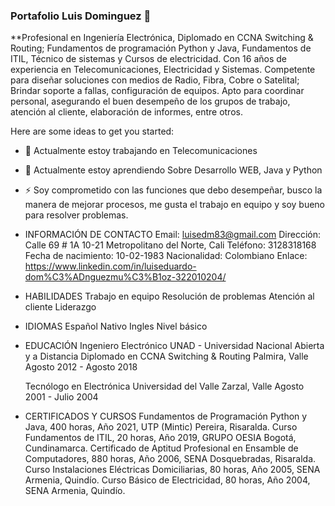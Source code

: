 ### Portafolio Luis Dominguez 👋


**Profesional en Ingeniería Electrónica, Diplomado en CCNA Switching & Routing; Fundamentos de programación Python y Java, Fundamentos de ITIL, Técnico de sistemas y Cursos de electricidad. Con 16 años de experiencia en Telecomunicaciones, Electricidad y Sistemas. Competente para diseñar soluciones con medios de Radio, Fibra, Cobre o Satelital; Brindar soporte a fallas, configuración de equipos. Apto para coordinar personal, asegurando el buen desempeño de los grupos de trabajo, atención al cliente, elaboración de informes, entre otros.

Here are some ideas to get you started:

- 🔭 Actualmente estoy trabajando en Telecomunicaciones
- 🌱 Actualmente estoy aprendiendo Sobre Desarrollo WEB, Java y Python
  
- ⚡ Soy comprometido con las funciones que debo desempeñar, busco la manera de mejorar procesos, me gusta el trabajo en equipo y soy bueno para resolver problemas.
- INFORMACIÓN DE CONTACTO
  Email: luisedm83@gmail.com
  Dirección: Calle 69 # 1A 10-21 Metropolitano del Norte, Cali
  Teléfono: 3128318168
  Fecha de nacimiento: 10-02-1983
  Nacionalidad: Colombiano
  Enlace: https://www.linkedin.com/in/luiseduardo-dom%C3%ADnguezmu%C3%B1oz-322010204/

- HABILIDADES
  Trabajo en equipo
  Resolución de problemas
  Atención al cliente
  Liderazgo

- IDIOMAS
  Español Nativo
  Ingles Nivel básico 

- EDUCACIÓN
  Ingeniero Electrónico
  UNAD - Universidad Nacional Abierta y a Distancia
  Diplomado en CCNA Switching & Routing
  Palmira, Valle
  Agosto 2012 - Agosto 2018
  
  Tecnólogo en Electrónica
  Universidad del Valle
  Zarzal, Valle
  Agosto 2001 - Julio 2004

- CERTIFICADOS Y CURSOS
  Fundamentos de Programación Python y Java, 400 horas, Año 2021, UTP (Mintic) Pereira, Risaralda.
  Curso Fundamentos de ITIL, 20 horas, Año 2019, GRUPO OESIA Bogotá, Cundinamarca.
  Certificado de Aptitud Profesional en Ensamble de Computadores, 880 horas, Año 2006, SENA Dosquebradas, Risaralda.
  Curso Instalaciones Eléctricas Domiciliarias, 80 horas, Año 2005, SENA Armenia, Quindío.
  Curso Básico de Electricidad, 80 horas, Año 2004, SENA Armenia, Quindío.
